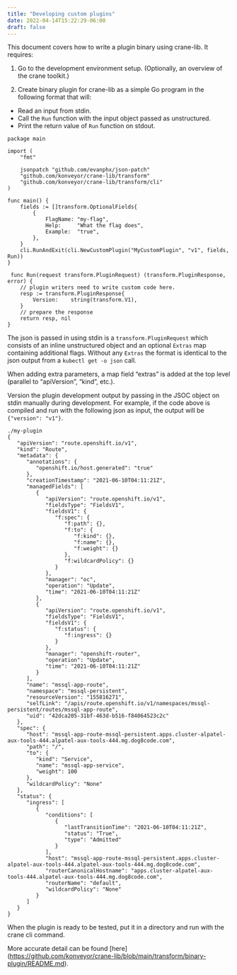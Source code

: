 ```yaml
---
title: "Developing custom plugins"
date: 2022-04-14T15:22:29-06:00
draft: false
---
```

This document covers how to write a plugin binary using crane-lib. It requires:

1. Go to the development environment setup. (Optionally, an overview of the crane toolkit.)

2. Create binary plugin for crane-lib as a simple Go program in the following format that will:
- Read an input from stdin.
- Call the `Run` function with the input object passed as unstructured.
- Print the return value of `Run` function on stdout.

```
package main

import (
	"fmt"

	jsonpatch "github.com/evanphx/json-patch"
	"github.com/konveyor/crane-lib/transform"
	"github.com/konveyor/crane-lib/transform/cli"
)

func main() {
	fields := []transform.OptionalFields{
		{
			FlagName: "my-flag",
			Help:     "What the flag does",
			Example:  "true",
		},
	}
	cli.RunAndExit(cli.NewCustomPlugin("MyCustomPlugin", "v1", fields, Run))
}

 func Run(request transform.PluginRequest) (transform.PluginResponse, error) {
	// plugin writers need to write custom code here.
	resp := transform.PluginResponse{
        Version:    string(transform.V1),
    }
	// prepare the response
	return resp, nil
}
```
The json is passed in using stdin is a `transform.PluginRequest` which consists of an inline unstructured object and an optional `Extras` map containing additional flags. Without any `Extras` the format is identical to the json output from a `kubectl get -o json` call.

When adding extra parameters, a map field “extras” is added at the top level (parallel to “apiVersion”, “kind”, etc.).

Version the plugin development output by passing in the JSOC object on stdin manually during development.  For example, if the code above  is compiled and run with the following json as input, the output will be `{"version": "v1"}`.
```
./my-plugin
{
   "apiVersion": "route.openshift.io/v1",
   "kind": "Route",
   "metadata": {
      "annotations": {
         "openshift.io/host.generated": "true"
      },
      "creationTimestamp": "2021-06-10T04:11:21Z",
      "managedFields": [
         {
            "apiVersion": "route.openshift.io/v1",
            "fieldsType": "FieldsV1",
            "fieldsV1": {
               "f:spec": {
                  "f:path": {},
                  "f:to": {
                     "f:kind": {},
                     "f:name": {},
                     "f:weight": {}
                  },
                  "f:wildcardPolicy": {}
               }
            },
            "manager": "oc",
            "operation": "Update",
            "time": "2021-06-10T04:11:21Z"
         },
         {
            "apiVersion": "route.openshift.io/v1",
            "fieldsType": "FieldsV1",
            "fieldsV1": {
               "f:status": {
                  "f:ingress": {}
               }
            },
            "manager": "openshift-router",
            "operation": "Update",
            "time": "2021-06-10T04:11:21Z"
         }
      ],
      "name": "mssql-app-route",
      "namespace": "mssql-persistent",
      "resourceVersion": "155816271",
      "selfLink": "/apis/route.openshift.io/v1/namespaces/mssql-persistent/routes/mssql-app-route",
      "uid": "42dca205-31bf-463d-b516-f84064523c2c"
   },
   "spec": {
      "host": "mssql-app-route-mssql-persistent.apps.cluster-alpatel-aux-tools-444.alpatel-aux-tools-444.mg.dog8code.com",
      "path": "/",
      "to": {
         "kind": "Service",
         "name": "mssql-app-service",
         "weight": 100
      },
      "wildcardPolicy": "None"
   },
   "status": {
      "ingress": [
         {
            "conditions": [
               {
                  "lastTransitionTime": "2021-06-10T04:11:21Z",
                  "status": "True",
                  "type": "Admitted"
               }
            ],
            "host": "mssql-app-route-mssql-persistent.apps.cluster-alpatel-aux-tools-444.alpatel-aux-tools-444.mg.dog8code.com",
            "routerCanonicalHostname": "apps.cluster-alpatel-aux-tools-444.alpatel-aux-tools-444.mg.dog8code.com",
            "routerName": "default",
            "wildcardPolicy": "None"
         }
      ]
   }
}
```
When the plugin is ready to be tested, put it in a directory and run with the crane cli command.

More accurate detail can be found [here] (https://github.com/konveyor/crane-lib/blob/main/transform/binary-plugin/README.md).
